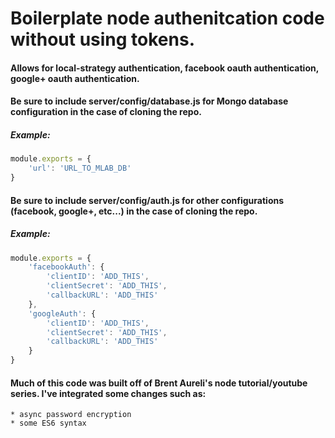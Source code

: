 # Boilerplate node authenitcation code without using tokens.

#### Allows for local-strategy authentication, facebook oauth authentication, google+ oauth authentication.

#### Be sure to include server/config/database.js for Mongo database configuration in the case of cloning the repo.
##### Example:
```javascript
module.exports = {
	'url': 'URL_TO_MLAB_DB'
}
```

#### Be sure to include server/config/auth.js for other configurations (facebook, google+, etc...) in the case of cloning the repo.
##### Example:
```javascript
module.exports = {
	'facebookAuth': {
		'clientID': 'ADD_THIS',
		'clientSecret': 'ADD_THIS',
		'callbackURL': 'ADD_THIS'
	},
	'googleAuth': {
		'clientID': 'ADD_THIS',
		'clientSecret': 'ADD_THIS',
		'callbackURL': 'ADD_THIS'
	}
}
```

#### Much of this code was built off of Brent Aureli's node tutorial/youtube series. I've integrated some changes such as:
	* async password encryption
	* some ES6 syntax